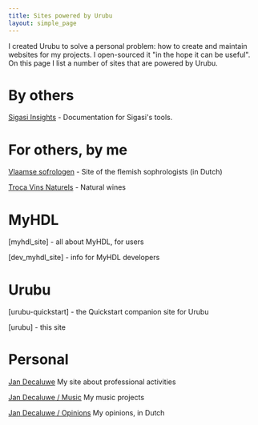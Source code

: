 ```yaml
---
title: Sites powered by Urubu
layout: simple_page
---
```


I created Urubu to solve a personal problem: how to create and maintain
websites for my projects. I open-sourced it "in the hope it can be useful".  On
this page I list a number of sites that are powered by Urubu.

By others
=========

[Sigasi Insights][sigasi] - Documentation for Sigasi's tools. 

For others, by me
=================

[Vlaamse sofrologen][sofro] - Site of the flemish sophrologists (in Dutch)

[Troca Vins Naturels][troca] - Natural wines

MyHDL
=====

[myhdl_site] - all about MyHDL, for users

[dev_myhdl_site] - info for MyHDL developers

Urubu
=====

[urubu-quickstart] - the Quickstart companion site for Urubu

[urubu] - this site 

Personal
========

[Jan Decaluwe][jan] My site about professional activities

[Jan Decaluwe / Music][janmusic] My music projects

[Jan Decaluwe / Opinions][janopinion] My opinions, in Dutch


[sigasi]: http://doc.sigasi.com
[sofro]: http://www.vlaamsesofrologen.be
[jan]: http://www.jandecaluwe.com
[janmusic]: http://music.jandecaluwe.com
[janopinion]: http://nl.jandecaluwe.com
[troca]: http://www.troca-vn.be
